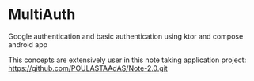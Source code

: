 # MultiAuth
Google authentication and basic authentication using ktor and compose android app

This concepts are extensively user in this note taking application project:
https://github.com/POULASTAAdAS/Note-2.0.git
